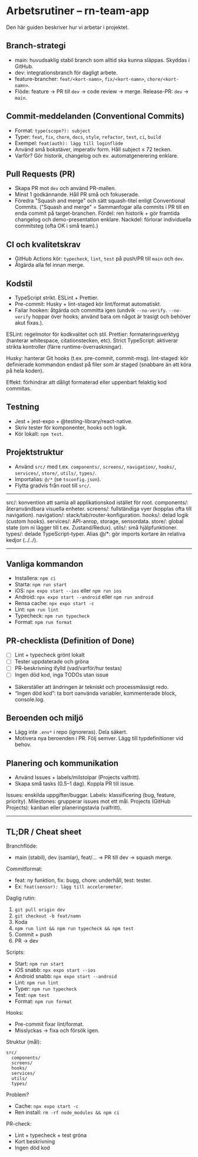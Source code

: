# Arbetsrutiner – rn-team-app

Den här guiden beskriver hur vi arbetar i projektet.

## Branch-strategi

- main: huvudsaklig stabil branch som alltid ska kunna släppas. Skyddas i GitHub.
- dev: integrationsbranch för dagligt arbete.
- feature-brancher: `feat/<kort-namn>`, `fix/<kort-namn>`, `chore/<kort-namn>`.
- Flöde: feature → PR till `dev` → code review → merge. Release-PR: `dev` → `main`.

## Commit-meddelanden (Conventional Commits)

- Format: `type(scope?): subject`
- Typer: `feat`, `fix`, `chore`, `docs`, `style`, `refactor`, `test`, `ci`, `build`
- Exempel: `feat(auth): lägg till loginflöde`
- Använd små bokstäver, imperativ form. Håll subject ≤ 72 tecken.
- Varför? Gör historik, changelog och ev. automatgenerering enklare.

## Pull Requests (PR)

- Skapa PR mot `dev` och använd PR-mallen.
- Minst 1 godkännande. Håll PR små och fokuserade.
- Föredra "Squash and merge" och sätt squash-titel enligt Conventional Commits. ("Squash and merge" = Sammanfogar alla commits i PR till en enda commit på target-branchen. Fördel: ren historik + gör framtida changelog och demo-presentation enklare.
  Nackdel: förlorar individuella commitsteg (ofta OK i små team).)

## CI och kvalitetskrav

- GitHub Actions kör: `typecheck`, `lint`, `test` på push/PR till `main` och `dev`.
- Åtgärda alla fel innan merge.

## Kodstil

- TypeScript strikt. ESLint + Prettier.
- Pre-commit: Husky + lint-staged kör lint/format automatiskt.
- Failar hooken: åtgärda och committa igen (undvik `--no-verify`. `--no-verify` hoppar över hooks; använd bara om något är trasigt och behöver akut fixas.).

ESLint: regelmotor för kodkvalitet och stil.
Prettier: formateringsverktyg (hanterar whitespace, citationstecken, etc).
Strict TypeScript: aktiverar strikta kontroller (färre runtime-överraskningar).

Husky: hanterar Git hooks (t.ex. pre-commit, commit-msg).
lint-staged: kör definierade kommandon endast på filer som är staged (snabbare än att köra på hela koden).

Effekt: förhindrar att dåligt formaterad eller uppenbart felaktig kod commitas.

## Testning

- Jest + jest-expo + @testing-library/react-native.
- Skriv tester för komponenter, hooks och logik.
- Kör lokalt: `npm test`.

## Projektstruktur

- Använd `src/` med t.ex. `components/`, `screens/`, `navigation/`, `hooks/`, `services/`, `store/`, `utils/`, `types/`.
- Importalias: `@/*` (se `tsconfig.json`).
- Flytta gradvis från root till `src/`.

---

src/: konvention att samla all applikationskod istället för root.
components/: återanvändbara visuella enheter.
screens/: fullständiga vyer (kopplas ofta till navigation).
navigation/: stack/tab/router-konfiguration.
hooks/: delad logik (custom hooks).
services/: API-anrop, storage, sensordata.
store/: global state (om ni lägger till t.ex. Zustand/Redux).
utils/: små hjälpfunktioner.
types/: delade TypeScript-typer.
Alias @/\*: gör imports kortare än relativa kedjor (../../).

---

## Vanliga kommandon

- Installera: `npm ci`
- Starta: `npm run start`
- iOS: `npx expo start --ios` eller `npm run ios`
- Android: `npx expo start --android` eller `npm run android`
- Rensa cache: `npx expo start -c`
- Lint: `npm run lint`
- Typecheck: `npm run typecheck`
- Format: `npm run format`

## PR-checklista (Definition of Done)

- [ ] Lint + typecheck grönt lokalt
- [ ] Tester uppdaterade och gröna
- [ ] PR-beskrivning ifylld (vad/varför/hur testas)
- [ ] Ingen död kod, inga TODOs utan issue

- Säkerställer att ändringen är tekniskt och processmässigt redo.
- “Ingen död kod”: ta bort oanvända variabler, kommenterade block, console.log.

## Beroenden och miljö

- Lägg inte `.env*` i repo (ignoreras). Dela säkert.
- Motivera nya beroenden i PR. Följ semver. Lägg till typdefinitioner vid behov.

## Planering och kommunikation

- Använd Issues + labels/milstolpar (Projects valfritt).
- Skapa små tasks (0.5–1 dag). Koppla PR till issue.

Issues: enskilda uppgifter/buggar.
Labels: klassificering (bug, feature, priority).
Milestones: grupperar issues mot ett mål.
Projects (GitHub Projects): kanban eller planeringstavla (valfritt).

---

## TL;DR / Cheat sheet

Branchflöde:

- main (stabil), dev (samlar), feat/... → PR till dev → squash merge.

Commitformat:

- feat: ny funktion, fix: bugg, chore: underhåll, test: tester.
- Ex: `feat(sensor): lägg till accelerometer`.

Daglig rutin:

1. `git pull origin dev`
2. `git checkout -b feat/namn`
3. Koda
4. `npm run lint && npm run typecheck && npm test`
5. Commit + push
6. PR → dev

Scripts:

- Start: `npm run start`
- iOS snabb: `npx expo start --ios`
- Android snabb: `npx expo start --android`
- Lint: `npm run lint`
- Typer: `npm run typecheck`
- Test: `npm test`
- Format: `npm run format`

Hooks:

- Pre-commit fixar lint/format.
- Misslyckas → fixa och försök igen.

Struktur (mål):

```
src/
  components/
  screens/
  hooks/
  services/
  utils/
  types/
```

Problem?

- Cache: `npx expo start -c`
- Ren install: `rm -rf node_modules && npm ci`

PR-check:

- Lint + typecheck + test gröna
- Kort beskrivning
- Ingen död kod
